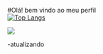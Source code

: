 #Olá! bem vindo ao meu perfil  
[![Top Langs](https://github-readme-stats.vercel.app/api/top-langs/?username=fagnergoncalvesti)](https://github.com/anuraghazra/github-readme-stats)

<a href="https://github.com/anuraghazra/github-readme-stats">
  <img align="center" src="https://github-readme-stats.vercel.app/api/pin/?username=fagnergoncalvesti&repo=github-readme-stats" />
</a><br>

-atualizando

